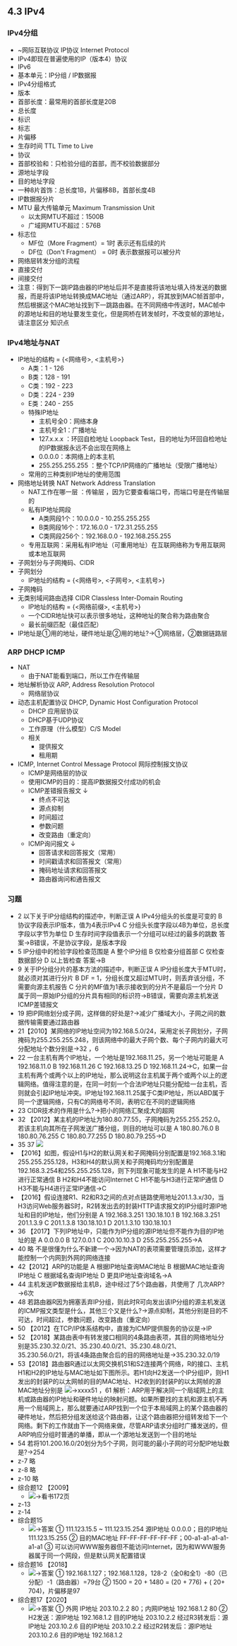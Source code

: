 ## 4.3 IPv4
### IPv4分组
- ~网际互联协议 IP协议 Internet Protocol 
- IPv4即现在普遍使用的IP（版本4）协议
- IPv6
- 基本单元：IP分组  / IP数据报
- IPv4分组格式
- 版本
- 首部长度：最常用的首部长度是20B
- 总长度
- 标识
- 标志
- 片偏移
- 生存时间 TTL Time to Live
- 协议
- 首部校验和：只检验分组的首部，而不校验数据部分
- 源地址字段
- 目的地址字段
- 一种8片首饰：总长度1B，片偏移8B，首部长度4B  
- IP数据报分片 
- MTU 最大传输单元 Maximum Transmission Unit
    - 以太网MTU不超过：1500B
    - 广域网MTU不超过：576B
- 标志位
    - MF位（More Fragment）= 1时 表示还有后续的片
    - DF位（Don't Fragment） = 0时 表示数据报可以被分片
- 网络层转发分组的流程
- 直接交付
- 间接交付
- 注意：得到下一跳IP路由器的IP地址后并不是直接将该地址填入待发送的数据报，而是将该IP地址转换成MAC地址（通过ARP），将其放到MAC帧首部中，然后根据这个MAC地址找到下一跳路由器。在不同网络中传送时，MAC帧中的源地址和目的地址要发生变化，但是网桥在转发帧时，不改变帧的源地址，请注意区分 知识点
### IPv4地址与NAT
- IP地址的结构 = {<网络号>, <主机号>} 
    - A类：1 - 126
    - B类：128 - 191
    - C类：192 - 223
    - D类：224 - 239
    - E类：240 - 255
    - 特殊IP地址
        - 主机号全0：网络本身
        - 主机号全1：广播地址
        - 127.x.x.x ：环回自检地址 Loopback Test，目的地址为环回自检地址的IP数据报永远不会出现在网络上
        - 0.0.0.0：本网络上的本主机
        - 255.255.255.255 ：整个TCP/IP网络的广播地址（受限广播地址）
    - 常用的三种类别IP地址的使用范围
- 网络地址转换 NAT Network Address Translation
    - NAT工作在哪一层 ：传输层 ，因为它要查看端口号，而端口号是在传输层的
    - 私有IP地址网段
        - A类网段1个：10.0.0.0 - 10.255.255.255
        - B类网段16个：172.16.0.0 - 172.31.255.255
        - C类网段256个：192.168.0.0 - 192.168.255.255
    - 专用互联网：采用私有IP地址（可重用地址）在互联网络称为专用互联网或本地互联网
- 子网划分与子网掩码、CIDR
- 子网划分
    - IP地址的结构 = {<网络号>, <子网号>, <主机号>}
- 子网掩码
- 无类别域间路由选择 CIDR Classless Inter-Domain Routing
    - IP地址的结构 = {<网络前缀>, <主机号>}
    - 一个CIDR地址快可以表示很多地址，这种地址的聚合称为路由聚合
    - 最长前缀匹配（最佳匹配）
- IP地址是①用的地址，硬件地址是②用的地址?→①网络层，②数据链路层
### ARP DHCP ICMP
- NAT
    - 由于NAT能看到端口，所以工作在传输层
- 地址解析协议 ARP, Address Resolution Protocol
    - 网络层协议
- 动态主机配置协议 DHCP, Dynamic Host Configuration Protocol
    - DHCP 应用层协议
    - DHCP基于UDP协议
    - 工作原理（什么模型）C/S Model
    - 相关
        - 提供报文
        - 租用期
- ICMP, Internet Control Message Protocol 网际控制报文协议
    - ICMP是网络层的协议
    - 使用ICMP的目的：提高IP数据报交付成功的机会
    - ICMP差错报告报文 ↓ 
        - 终点不可达
        - 源点抑制
        - 时间超过
        - 参数问题
        - 改变路由（重定向）
    - ICMP询问报文 ↓ 
        - 回答请求和回答报文（常用）
        - 时间戳请求和回答报文（常用）
        - 掩码地址请求和回答报文
        - 路由器询问和通告报文
### 习题
- 2 以下关于IP分组结构的描述中，判断正误
A IPv4分组头的长度是可变的
B 协议字段表示IP版本，值为4表示IPv4
C 分组头长度字段以4B为单位，总长度字段以字节为单位
D 生存时间字段值表示一个分组可以经过的最多的跳数
答案→B错误，不是协议字段，是版本字段
- 5 IP分组中的检验字段检查范围是
A 整个IP分组
B 仅检查分组首部
C 仅检查数据部分
D 以上皆检查
答案→B
- 9 关于IP分组分片的基本方法的描述中，判断正误
A IP分组长度大于MTU时，就必须对其进行分片
B DF = 1，分组长度又超过MTU时，则丢弃该分组，不需要向源主机报告
C 分片的MF值为1表示接收到的分片不是最后一个分片
D 属于同一原始IP分组的分片具有相同的标识符→B错误，需要向源主机发送ICMP差错报文
- 19 把IP网络划分成子网，这样做的好处是?→减少广播域大小，子网之间的数据传输需要通过路由器
- 21【2010】某网络的IP地址空间为192.168.5.0/24，采用定长子网划分，子网掩码为255.255.255.248，则该网络中的最大子网个数、每个子网内的最大可分配地址个数分别是→32 ，6
- 22 一台主机有两个IP地址，一个地址是192.168.11.25，另一个地址可能是
A 192.168.11.0
B 192.168.11.26
C 192.168.13.25
D 192.168.11.24→C，如果一台主机有两个或两个以上的IP地址，那么说明这台主机属于两个或两个以上的逻辑网络。值得注意的是，在同一时刻一个合法IP地址只能分配给一台主机，否则就会引起IP地址冲突。IP地址192.168.11.25属于C类IP地址，所以ABD属于同一个逻辑网络，只有C的网络号不同，表明它在不同的逻辑网络
- 23 CIDR技术的作用是什么?→把小的网络汇聚成大的超网
- 32 【2012】某主机的IP地址为180.80.77.55，子网掩码为255.255.252.0。若该主机向其所在子网发送广播分组，则目的地址可以是
A 180.80.76.0
B 180.80.76.255
C 180.80.77.255
D 180.80.79.255→D
- 35 37    ![](local://D:/OneDrive/Documents/2021/RemNote/publish-cs/files/KSjslXOz--QAkrVuUkQA_6r5GFzsQcXJXgYNNJdJsBuX4r2xkJnSvS59bVkSTJ0IrgoX3n_0YsDK4ZFplINZOivAL_y7vJJbCIWkX7Oxs8NhgRmg29KmDwPAFL8V0i-r.png) 
- 【2016】如图，假设H1与H2的默认网关和子网掩码分别配置是192.168.3.1和255.255.255.128，H3和H4的默认网关和子网掩码均分别配置是192.168.3.254和255.255.255.128，则下列现象可能发生的是
A H1不能与H2进行正常通信
B H2和H4不能访问Internet
C H1不能与H3进行正常IP通信
D H3不能与H4进行正常IP通信→C
- 【2016】假设连接R1、R2和R3之间的点对点链路使用地址201.1.3.x/30，当H3访问Web服务器S时，R2转发出去的封装HTTP请求报文的IP分组时源IP地址和目的IP地址，他们分别是
A 192.168.3.251 130.18.10.1
B 192.168.3.251 201.1.3.9
C 201.1.3.8 130.18.10.1
D 201.1.3.10 130.18.10.1
- 36 【2017】下列IP地址中，只能作为IP分组的源IP地址但不能作为目的IP地址的是
A 0.0.0.0
B 127.0.0.1
C 200.10.10.3
D 255.255.255.255→A
- 40 略 不是很懂为什么不新建一个→因为NAT的表项需要管理员添加，这样才能控制一个内网到外网的网络连接
- 42【2012】ARP的功能是
A 根据IP地址查询MAC地址
B 根据MAC地址查询IP地址
C 根据域名查询IP地址
D 更具IP地址查询域名→A
- 44 主机发送IP数据报给主机B，途中经过了5个路由器，共使用了 几次ARP?→6次
- 48 若路由器R因为拥塞丢弃IP分组，则此时R可向发出该IP分组的源主机发送的ICMP报文类型是什么，其他三个又是什么?→源点抑制，其他分别是目的不可达，时间超过，参数问题，改变路由（重定向）
- 50 【2012】在TCP/IP体系结构中，直接为ICMP提供服务的协议是→IP
- 52 【2018】某路由表中有转发接口相同的4条路由表项，其目的网络地址分别是35.230.32.0/21、35.230.40.0/21、35.230.48.0/21、35.230.56.0/21，将该4条路由聚合后的目的网络地址是→35.230.32.0/19
- 53【2018】路由器R通过以太网交换机S1和S2连接两个网络，R的接口、主机H1和H2的IP地址与MAC地址如下图所示。若H1向H2发送一个IP分组IP，则H1发出的封装P的以太网帧的目的MAC地址、H2收到的封装P的以太网帧的源MAC地址分别是
![](local://D:/OneDrive/Documents/2021/RemNote/publish-cs/files/9a1Yu4XR1Uc93RRbBHcrHdOyDUaOT61syQ-dfBY_dj61vhbkWboiSvhaWdmmdnvR0IgPHdfwGGbUkzY1xT51lR2WJjHAxSrIwoBpiviG5eGl4zThIzXu2GbGeBLauXES.png)→xxxx51 ，61
解析：ARP用于解决同一个局域网上的主机或路由器的IP地址和硬件地址的映射问题。如果所要找的主机和源主机不再用一个局域网上，那么就要通过ARP找到一个位于本局域网上的某个路由器的硬件地址，然后把分组发送给这个路由器，让这个路由器把分组转发给下一个网络。剩下的工作就由下一个网络来做，尽管ARP请求分组时广播发送的，但ARP响应分组时普通的单播，即从一个源地址发送到一个目的地址
- 54 若将101.200.16.0/20划分为5个子网，则可能的最小子网的可分配IP地址数是?→254
- z-7 略
- z-8 略
- z-10 略
- 综合题12 【2009】
    - ![](local://D:/OneDrive/Documents/2021/RemNote/publish-cs/files/jETgMJ_-0h_UApps31OXUX-dme_9149nzC3HHnatfr6DuyWbK8vUBf0TBOeoXLJNvOEOhdsd3EebYJy3TOTN-yFRUwq1FFQMoEK-aRsFUi9a2lBP9G2wJTX1jrtUVHM4.png)→看书172页
- z-13
- z-14
- 综合题15
    - ![](local://D:/OneDrive/Documents/2021/RemNote/publish-cs/files/H6pq6RAA3Brb_KkFBI602U_dyVQwl2aysb6WP8dYWz9KG2BFfivJt53i8C4C_85MZf7d1EsijKXOneAUF47snhiKxEnxpEnUeuJ1CWH-WlVV2iK5AXdiaKpafxLw7-4W.png)→答案
① 111.123.15.5 ~ 111.123.15.254
源IP地址 0.0.0.0；目的IP地址 111.123.15.255
② 目的MAC地址 FF-FF-FF-FF-FF-FF；00-a1-a1-a1-a1-a1-a1
③ 可以访问WWW服务器但不能访问Internet，因为和WWW服务器属于同一个网段，但是默认网关配置错误
- 综合题16 【2018】
    - ![](local://D:/OneDrive/Documents/2021/RemNote/publish-cs/files/aejJ0iqb2LXLZiXbZ0_lP2sMtxyoZm7aAj8PblksFSyoZSuf0VOcvVSflMo5JHbi_iKADbt71ACDbBH2TD5s8YtAFOamDTER4Vrnnp4pOr_WNZu0z-3cVIs9MU04l3fw.png)→答案
① 192.168.1.127；192.168.1.128，128-2（全0和全1）-80（已分配）-1（路由器）=79台
② 1500 = 20 + 1480 = (20 + 776) + ( 20+ 704)，片偏移是97
- 综合题17【2020】
    - ![](local://D:/OneDrive/Documents/2021/RemNote/publish-cs/files/xybmiJO0l4g_UNPSxj1glaEqUi6JWnrWkmC328J2sG5QoD4qOtWF63HB3X5wo_Hmz7QUrj23k1zEFxuJZctHfjL4Q2BoJg8twX24BLXGaasyi7gqmWgaMtB0MSWvhofU.png)→答案
① 外网 IP地址 203.10.2.2 80；内网IP地址 192.168.1.2 80
② H2发送：源IP地址 192.168.1.2 目的IP地址 203.10.2.2
经过R3转发后：源IP地址 203.10.2.6 目的IP地址 203.10.2.2
经过R2转发后：源IP地址 203.10.2.6 目的IP地址 192.168.1.2
